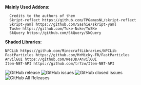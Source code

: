 **Mainly Used Addons:**
``` 
  Credits to the authors of them
  Skript-reflect https://github.com/TPGamesNL/skript-reflect
  Skript-yaml https://github.com/Sashie/skript-yaml
  Tuske https://github.com/Tuke-Nuke/TuSKe
  SkQuery https://github.com/SkQuery/SkQuery
```

**Shaded Libraries:**
```
NPCLib https://github.com/MinecraftLibraries/NPCLib
FastParticles https://github.com/MrMicky-FR/FastParticles
AnvilGUI https://github.com/WesJD/AnvilGUI
Item-NBT-API https://github.com/tr7zw/Item-NBT-API
```

![GitHub release](https://img.shields.io/github/release/andrei923/LeafSK.svg?style=for-the-badge)
![GitHub issues](https://img.shields.io/github/issues-raw/andrei923/LeafSK.svg?style=for-the-badge)
![GitHub closed issues](https://img.shields.io/github/issues-closed-raw/andrei923/LeafSK.svg?style=for-the-badge)
![GitHub All Releases](https://img.shields.io/github/downloads/andrei923/LeafSK/total.svg?style=for-the-badge)
